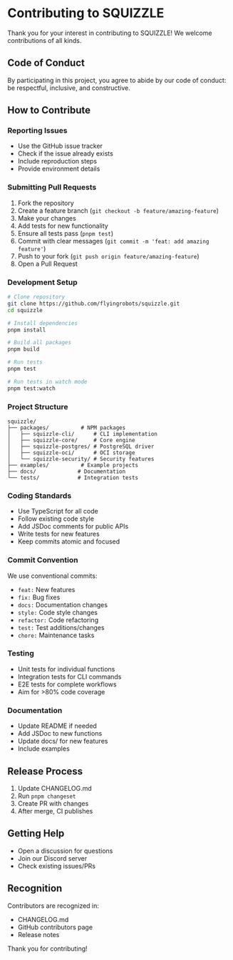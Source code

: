 # Contributing to SQUIZZLE

Thank you for your interest in contributing to SQUIZZLE! We welcome contributions of all kinds.

## Code of Conduct

By participating in this project, you agree to abide by our code of conduct: be respectful, inclusive, and constructive.

## How to Contribute

### Reporting Issues

- Use the GitHub issue tracker
- Check if the issue already exists
- Include reproduction steps
- Provide environment details

### Submitting Pull Requests

1. Fork the repository
2. Create a feature branch (`git checkout -b feature/amazing-feature`)
3. Make your changes
4. Add tests for new functionality
5. Ensure all tests pass (`pnpm test`)
6. Commit with clear messages (`git commit -m 'feat: add amazing feature'`)
7. Push to your fork (`git push origin feature/amazing-feature`)
8. Open a Pull Request

### Development Setup

```bash
# Clone repository
git clone https://github.com/flyingrobots/squizzle.git
cd squizzle

# Install dependencies
pnpm install

# Build all packages
pnpm build

# Run tests
pnpm test

# Run tests in watch mode
pnpm test:watch
```

### Project Structure

```
squizzle/
├── packages/          # NPM packages
│   ├── squizzle-cli/      # CLI implementation
│   ├── squizzle-core/     # Core engine
│   ├── squizzle-postgres/ # PostgreSQL driver
│   ├── squizzle-oci/      # OCI storage
│   └── squizzle-security/ # Security features
├── examples/          # Example projects
├── docs/             # Documentation
└── tests/            # Integration tests
```

### Coding Standards

- Use TypeScript for all code
- Follow existing code style
- Add JSDoc comments for public APIs
- Write tests for new features
- Keep commits atomic and focused

### Commit Convention

We use conventional commits:

- `feat:` New features
- `fix:` Bug fixes
- `docs:` Documentation changes
- `style:` Code style changes
- `refactor:` Code refactoring
- `test:` Test additions/changes
- `chore:` Maintenance tasks

### Testing

- Unit tests for individual functions
- Integration tests for CLI commands
- E2E tests for complete workflows
- Aim for >80% code coverage

### Documentation

- Update README if needed
- Add JSDoc to new functions
- Update docs/ for new features
- Include examples

## Release Process

1. Update CHANGELOG.md
2. Run `pnpm changeset`
3. Create PR with changes
4. After merge, CI publishes

## Getting Help

- Open a discussion for questions
- Join our Discord server
- Check existing issues/PRs

## Recognition

Contributors are recognized in:
- CHANGELOG.md
- GitHub contributors page
- Release notes

Thank you for contributing!